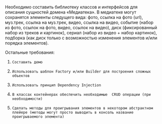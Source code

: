 
Необходимо составить библиотеку классов и интерфейсов для описания сущностей домена «Медиатека». В медиатеке могут сохранятся элементы следущего вида: фото, ссылка на фото (url), муз.трек, ссылка на муз.трек, видео, ссылка на видео, событие (набор из фото, ссылок на фото, видео, ссылок на видео), диск (фиксированный набор из треков и картинок), сериал (набор из видео + набор картинок), подборка (как диск только с возможностью изменения элементов и/или порядка элементов).



Остальные требования:

1)     Составить демо

2)     Использовать шаблон Factory и/или Builder для построения сложных объектов

3)     Использовать принцип Dependency Injection

4)     В классах контейнерах обеспечить необходимые  CRUD операции (при необходимости)

5)     Сделать методы для проигрывания элементов в некотором абстрактном плейере (методы могут просто выводить в консоль название проигрываемого элемента)
